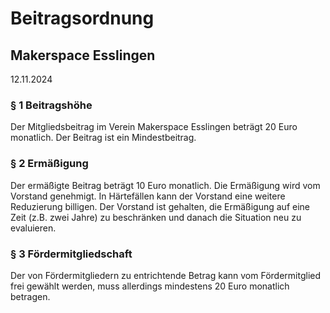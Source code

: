 # Beitragsordnung
## Makerspace Esslingen
12.11.2024

### § 1 Beitragshöhe
Der Mitgliedsbeitrag im Verein Makerspace Esslingen beträgt 20 Euro monatlich. Der Beitrag ist ein Mindestbeitrag.

### § 2 Ermäßigung
Der ermäßigte Beitrag beträgt 10 Euro monatlich. Die Ermäßigung wird vom Vorstand genehmigt. In Härtefällen kann der Vorstand eine weitere Reduzierung billigen. Der Vorstand ist gehalten, die Ermäßigung auf eine Zeit (z.B. zwei Jahre) zu beschränken und danach die Situation neu zu evaluieren.

### § 3 Fördermitgliedschaft
Der von Fördermitgliedern zu entrichtende Betrag kann vom Fördermitglied frei gewählt werden, muss allerdings mindestens 20 Euro monatlich betragen.
